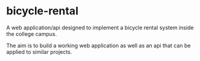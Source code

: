 # bicycle-rental
A web application/api designed to implement a bicycle rental system inside the college campus. 

The aim is to build a working web application as well as an api that can be applied to similar projects.
